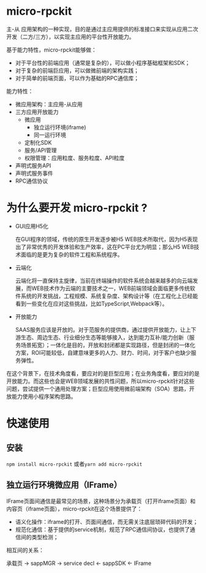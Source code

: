 # micro-rpckit
主-从 应用架构的一种实现，目的是通过主应用提供的标准接口来实现从应用二次开发（二方/三方），以实现主应用的平台性开放能力。

基于能力特性，micro-rpckit能够做：
* 对于平台性的前端应用（通常是复杂的），可以做小程序基础框架和SDK；
* 对于复杂的前端巨应用，可以做微前端的架构实践；
* 对于简单的前端页面，可以作为基础的RPC通信库；

能力特性：
* 微应用架构：主应用-从应用
* 三方应用开放能力
  * 微应用
    * 独立运行环境(iframe)
    * 同一运行环境
  * 定制化SDK
  * 服务/API管理
  * 权限管理：应用粒度、服务粒度、API粒度
* 声明式服务API
* 声明式服务事件
* RPC通信协议

# 为什么要开发 micro-rpckit ?
* GUI应用H5化

  在GUI程序的领域，传统的原生开发逐步被H5 WEB技术所取代，因为H5表现出了非常优秀的开发体验和生产效率，这在PC平台尤为明显；那么H5 WEB技术面临的是更为复杂的软件工程和系统程序。
* 云端化
  
  云端化将一直保持主旋律，当前在终端操作的软件系统会越来越多的向云端发展，而WEB技术作为云端的主要技术之一，WEB前端领域会面临更多传统软件系统的开发挑战，工程规模、系统复杂度、架构设计等（在工程化上已经能看到一些变化在应对这些挑战，比如TypeScript,Webpack等）。
* 开放能力
  
  SAAS服务应该是开放的。对于范服务的提供商，通过提供开放能力，让上下游生态、周边生态、行业细分生态等能够接入，达到能力互补/能力创新（服务场景拓宽）；一体化是目的，开放和封闭都是实现路径，但是封闭的一体化方案，ROI可能较低，自建意味更多的人力、财力、时间，对于客户也缺少服务弹性。


在这个背景下，在技术角度看，要应对的是巨型应用；在业务角度看，要应对的是开放能力。而这些也会是WEB领域发展的共性问题，所以micro-rpckit针对这些问题，尝试提供一个通用处理方案；巨型应用使用微前端架构（SOA）思路，开放能力使用小程序架构思路。

# 快速使用
## 安装
`npm install micro-rpckit` 或者`yarn add micro-rpckit`

## 独立运行环境微应用（IFrame）
IFrame页面间通信是最常见的场景，这种场景分为承载页（打开iframe页面）和内容页（iframe页面），micro-rpckit在这个场景提供了：
* 语义化操作：iframe的打开、页面间通信，而无需关注底层琐碎代码的开发；
* 规范化通信：基于提供的service机制，规范了RPC通信间协议，也提供了通信间的类型检测；

相互间的关系：

承载页 -> sappMGR -> service decl <- sappSDK <- IFrame


